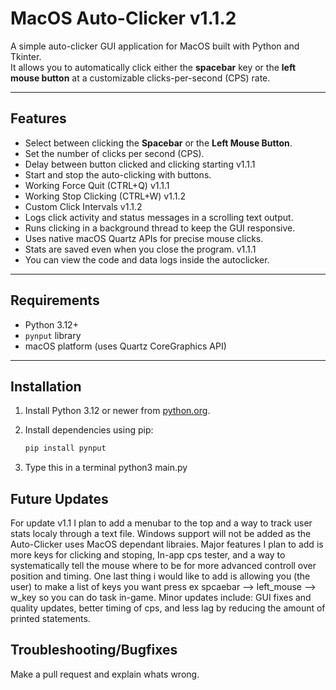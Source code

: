 # MacOS Auto-Clicker v1.1.2

A simple auto-clicker GUI application for MacOS built with Python and Tkinter.  
It allows you to automatically click either the **spacebar** key or the **left mouse button** at a customizable clicks-per-second (CPS) rate.

---

## Features

- Select between clicking the **Spacebar** or the **Left Mouse Button**.
- Set the number of clicks per second (CPS).
- Delay between button clicked and clicking starting v1.1.1
- Start and stop the auto-clicking with buttons.
- Working Force Quit (CTRL+Q) v1.1.1
- Working Stop Clicking (CTRL+W) v1.1.2
- Custom Click Intervals v1.1.2
- Logs click activity and status messages in a scrolling text output.
- Runs clicking in a background thread to keep the GUI responsive.
- Uses native macOS Quartz APIs for precise mouse clicks.
- Stats are saved even when you close the program. v1.1.1
- You can view the code and data logs inside the autoclicker.

---

## Requirements

- Python 3.12+  
- `pynput` library  
- macOS platform (uses Quartz CoreGraphics API)

---

## Installation

1. Install Python 3.12 or newer from [python.org](https://www.python.org/downloads/mac-osx/).

2. Install dependencies using pip:
   ```bash
   pip install pynput
3. Type this in a terminal python3 main.py

## Future Updates

For update v1.1 I plan to add a menubar to the top and a way to track user stats localy through a text file. Windows support will not be added as the Auto-Clicker uses MacOS dependant libraies. Major features I plan to add is more keys for clicking and stoping, In-app cps tester, and a way to systematically tell the mouse where to be for more advanced controll over position and timing. One last thing i would like to add is allowing you (the user) to make a list of keys you want press ex spcaebar --> left_mouse --> w_key so you can do task in-game. Minor updates include: GUI fixes and quality updates, better timing of cps, and less lag by reducing the amount of printed statements.

## Troubleshooting/Bugfixes

Make a pull request and explain whats wrong.

